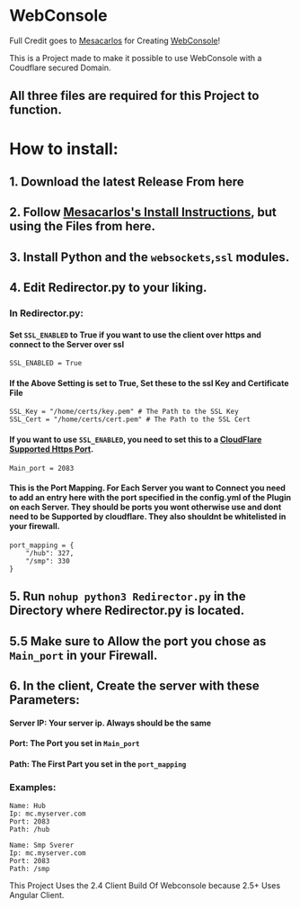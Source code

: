 # WebConsole

Full Credit goes to [Mesacarlos](https://github.com/mesacarlos) for Creating [WebConsole](https://github.com/mesacarlos/WebConsole)!

This is a Project made to make it possible to use WebConsole with a Coudflare secured Domain.
## All three files are required for this Project to function.

# How to install:

## 1. Download the latest Release From here

## 2. Follow [Mesacarlos's Install Instructions](https://github.com/mesacarlos/WebConsole), but using the Files from here.

## 3. Install Python and the `websockets`,`ssl` modules.

## 4. Edit Redirector.py to your liking. 

### In Redirector.py:

#### Set `SSL_ENABLED` to True if you want to use the client over https and connect to the Server over ssl
```
SSL_ENABLED = True 
```

#### If the Above Setting is set to True, Set these to the ssl Key and Certificate File
```
SSL_Key = "/home/certs/key.pem" # The Path to the SSL Key
SSL_Cert = "/home/certs/cert.pem" # The Path to the SSL Cert
```


#### If you want to use `SSL_ENABLED`, you need to set this to a [CloudFlare Supported Https Port](https://developers.cloudflare.com/fundamentals/reference/network-ports/).

```
Main_port = 2083 
```

#### This is the Port Mapping. For Each Server you want to Connect you need to add an entry here with the port specified in the config.yml of the Plugin on each Server. They should be ports you wont otherwise use and dont need to be Supported by cloudflare. They also shouldnt be whitelisted in your firewall.

```
port_mapping = { 
    "/hub": 327, 
    "/smp": 330  
}
```
## 5. Run ```nohup python3 Redirector.py``` in the Directory where Redirector.py is located.

## 5.5 Make sure to Allow the port you chose as `Main_port` in your Firewall.

## 6. In the client, Create the server with these Parameters: 

#### Server IP: Your server ip. Always should be the same
#### Port: The Port you set in `Main_port`
#### Path: The First Part you set in the `port_mapping`

### Examples:
```
Name: Hub
Ip: mc.myserver.com
Port: 2083
Path: /hub
```

```
Name: Smp Sverer
Ip: mc.myserver.com
Port: 2083
Path: /smp
```





This Project Uses the 2.4 Client Build Of Webconsole because 2.5+ Uses Angular Client.
